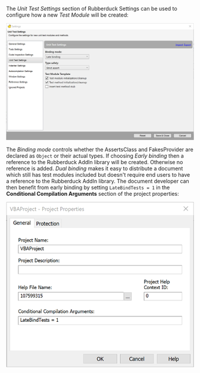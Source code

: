 The _Unit Test Settings_ section of Rubberduck Settings can be used to configure how a new _Test Module_ will be created:

![Unit Test Settings Screen](Images/TestSettings.png)

The _Binding mode_ controls whether the AssertsClass and FakesProvider are declared as `Object` or their actual types. If choosing _Early binding_ then a reference to the Rubberduck AddIn library will be created. Otherwise no reference is added. _Dual binding_ makes it easy to distribute a document which still has test modules included but doesn't require end users to have a reference to the Rubberduck AddIn library. The document developer can then benefit from early binding by setting `LateBindTests = 1` in the **Conditional Compilation Arguments** section of the project properties:

![Late binding compilation argument](Images/ProjectProperties.png)